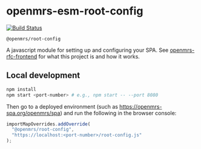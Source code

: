 # openmrs-esm-root-config

[![Build Status](https://travis-ci.org/openmrs/openmrs-esm-root-config.svg?branch=master)](https://travis-ci.org/openmrs/openmrs-esm-root-config)

`@openmrs/root-config`

A javascript module for setting up and configuring your SPA. See [openmrs-rfc-frontend](https://github.com/openmrs/openmrs-rfc-frontend)
for what this project is and how it works.

## Local development

```sh
npm install
npm start <port-number> # e.g., npm start -- --port 8080
```

Then go to a deployed environment (such as https://openmrs-spa.org/openmrs/spa) and run the following in the browser console:

```js
importMapOverrides.addOverride(
  "@openmrs/root-config",
  "https://localhost:<port-number>/root-config.js"
);
```
